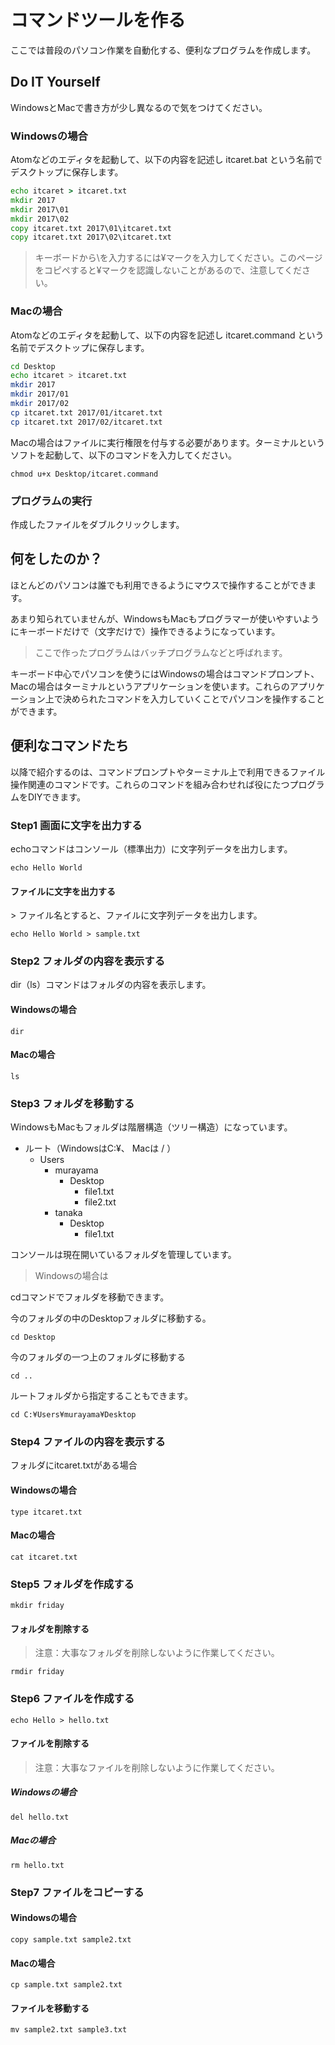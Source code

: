 # コマンドツールを作る

ここでは普段のパソコン作業を自動化する、便利なプログラムを作成します。

## Do IT Yourself

WindowsとMacで書き方が少し異なるので気をつけてください。

### Windowsの場合

Atomなどのエディタを起動して、以下の内容を記述し itcaret.bat という名前でデスクトップに保存します。

```bat
echo itcaret > itcaret.txt
mkdir 2017
mkdir 2017\01
mkdir 2017\02
copy itcaret.txt 2017\01\itcaret.txt
copy itcaret.txt 2017\02\itcaret.txt
```

> キーボードから\\を入力するには¥マークを入力してください。このページをコピペすると¥マークを認識しないことがあるので、注意してください。

### Macの場合

Atomなどのエディタを起動して、以下の内容を記述し itcaret.command という名前でデスクトップに保存します。

```sh
cd Desktop
echo itcaret > itcaret.txt
mkdir 2017
mkdir 2017/01
mkdir 2017/02
cp itcaret.txt 2017/01/itcaret.txt
cp itcaret.txt 2017/02/itcaret.txt
```

Macの場合はファイルに実行権限を付与する必要があります。ターミナルというソフトを起動して、以下のコマンドを入力してください。

```
chmod u+x Desktop/itcaret.command
```


### プログラムの実行

作成したファイルをダブルクリックします。

## 何をしたのか？

ほとんどのパソコンは誰でも利用できるようにマウスで操作することができます。

あまり知られていませんが、WindowsもMacもプログラマーが使いやすいようにキーボードだけで（文字だけで）操作できるようになっています。

> ここで作ったプログラムはバッチプログラムなどと呼ばれます。

キーボード中心でパソコンを使うにはWindowsの場合はコマンドプロンプト、Macの場合はターミナルというアプリケーションを使います。これらのアプリケーション上で決められたコマンドを入力していくことでパソコンを操作することができます。


## 便利なコマンドたち

以降で紹介するのは、コマンドプロンプトやターミナル上で利用できるファイル操作関連のコマンドです。これらのコマンドを組み合わせれば役にたつプログラムをDIYできます。


### Step1 画面に文字を出力する

echoコマンドはコンソール（標準出力）に文字列データを出力します。

```
echo Hello World
```

#### ファイルに文字を出力する

&gt; ファイル名とすると、ファイルに文字列データを出力します。

```
echo Hello World > sample.txt
```

### Step2 フォルダの内容を表示する

dir（ls）コマンドはフォルダの内容を表示します。

#### Windowsの場合

```
dir
```

#### Macの場合

```
ls
```

### Step3 フォルダを移動する

WindowsもMacもフォルダは階層構造（ツリー構造）になっています。

+ ルート（WindowsはC:¥、 Macは / ）
  + Users
    + murayama
      + Desktop
        + file1.txt
        + file2.txt
    + tanaka
      + Desktop
        + file1.txt

コンソールは現在開いているフォルダを管理しています。

> Windowsの場合は

cdコマンドでフォルダを移動できます。

今のフォルダの中のDesktopフォルダに移動する。

```
cd Desktop
```

今のフォルダの一つ上のフォルダに移動する

```
cd ..
```

ルートフォルダから指定することもできます。

```
cd C:¥Users¥murayama¥Desktop
```


### Step4 ファイルの内容を表示する

フォルダにitcaret.txtがある場合

#### Windowsの場合

```
type itcaret.txt
```

#### Macの場合

```
cat itcaret.txt
```

### Step5 フォルダを作成する

```
mkdir friday
```

#### フォルダを削除する

> 注意：大事なフォルダを削除しないように作業してください。

```
rmdir friday
```

### Step6 ファイルを作成する

```
echo Hello > hello.txt
```

#### ファイルを削除する

> 注意：大事なファイルを削除しないように作業してください。

##### Windowsの場合

```
del hello.txt
```

##### Macの場合

```
rm hello.txt
```


### Step7 ファイルをコピーする

#### Windowsの場合

```
copy sample.txt sample2.txt
```

#### Macの場合

```
cp sample.txt sample2.txt
```


#### ファイルを移動する

```
mv sample2.txt sample3.txt
```

